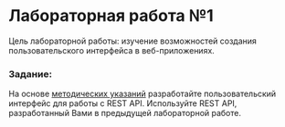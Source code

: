 # Лабораторная работа №1
Цель лабораторной работы: изучение возможностей создания пользовательского интерфейса в веб-приложениях.
### Задание:
На основе [методических указаний](https://github.com/iu5team/iu5web-fall-2021/blob/main/tutorials/lab7/lab7_tutorial.md) разработайте пользовательский интерфейс для работы с REST API. Используйте REST API, разработанный Вами в предыдущей лабораторной работе.
